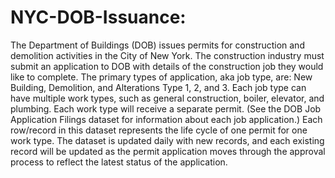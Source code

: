 # NYC-DOB-Issuance:

The Department of Buildings (DOB) issues permits for construction and demolition activities in the City of New York. The construction industry must submit an application to DOB with details of the construction job they would like to complete. The primary types of application, aka job type, are: New Building, Demolition, and Alterations Type 1, 2, and 3. Each job type can have multiple work types, such as general construction, boiler, elevator, and plumbing. Each work type will receive a separate permit. (See the DOB Job Application Filings dataset for information about each job application.) Each row/record in this dataset represents the life cycle of one permit for one work type. The dataset is updated daily with new records, and each existing record will be updated as the permit application moves through the approval process to reflect the latest status of the application.

